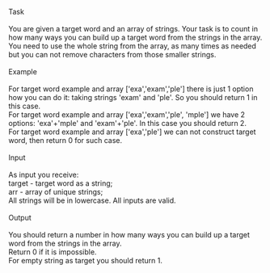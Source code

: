 Task<br><br>
You are given a target word and an array of strings. Your task is to count in how many ways you can build up a target word from the strings in the array. You need to use the whole string from the array, as many times as needed but you can not remove characters from those smaller strings.<br><br>
Example<br><br>
For target word example and array ['exa','exam','ple'] there is just 1 option how you can do it: taking strings 'exam' and 'ple'. So you should return 1 in this case.<br>
For target word example and array ['exa','exam','ple', 'mple'] we have 2 options: 'exa'+'mple' and 'exam'+'ple'. In this case you should return 2.<br>
For target word example and array ['exa','ple'] we can not construct target word, then return 0 for such case.<br><br>
Input<br><br>
As input you receive:<br>
target - target word as a string;<br>
arr - array of unique strings;<br>
All strings will be in lowercase. All inputs are valid.<br><br>
Output<br><br>
You should return a number in how many ways you can build up a target word from the strings in the array.<br>
Return 0 if it is impossible.<br>
For empty string as target you should return 1.
